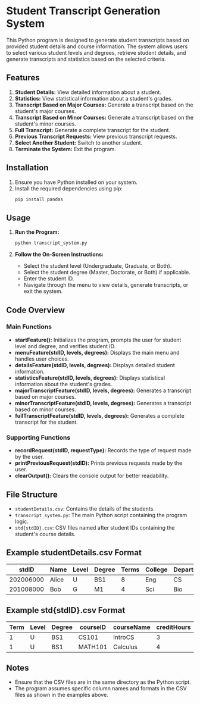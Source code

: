 # Student Transcript Generation System

This Python program is designed to generate student transcripts based on provided student details and course information. The system allows users to select various student levels and degrees, retrieve student details, and generate transcripts and statistics based on the selected criteria.

## Features

1. **Student Details:** View detailed information about a student.
2. **Statistics:** View statistical information about a student's grades.
3. **Transcript Based on Major Courses:** Generate a transcript based on the student's major courses.
4. **Transcript Based on Minor Courses:** Generate a transcript based on the student's minor courses.
5. **Full Transcript:** Generate a complete transcript for the student.
6. **Previous Transcript Requests:** View previous transcript requests.
7. **Select Another Student:** Switch to another student.
8. **Terminate the System:** Exit the program.

## Installation

1. Ensure you have Python installed on your system.
2. Install the required dependencies using pip:
    ```bash
    pip install pandas
    ```

## Usage

1. **Run the Program:**
    ```bash
    python transcript_system.py
    ```

2. **Follow the On-Screen Instructions:**
   - Select the student level (Undergraduate, Graduate, or Both).
   - Select the student degree (Master, Doctorate, or Both) if applicable.
   - Enter the student ID.
   - Navigate through the menu to view details, generate transcripts, or exit the system.

## Code Overview

### Main Functions

- **startFeature():** Initializes the program, prompts the user for student level and degree, and verifies student ID.
- **menuFeature(stdID, levels, degrees):** Displays the main menu and handles user choices.
- **detailsFeature(stdID, levels, degrees):** Displays detailed student information.
- **statisticsFeature(stdID, levels, degrees):** Displays statistical information about the student's grades.
- **majorTranscriptFeature(stdID, levels, degrees):** Generates a transcript based on major courses.
- **minorTranscriptFeature(stdID, levels, degrees):** Generates a transcript based on minor courses.
- **fullTranscriptFeature(stdID, levels, degrees):** Generates a complete transcript for the student.

### Supporting Functions

- **recordRequest(stdID, requestType):** Records the type of request made by the user.
- **printPreviousRequest(stdID):** Prints previous requests made by the user.
- **clearOutput():** Clears the console output for better readability.

## File Structure

- `studentDetails.csv`: Contains the details of the students.
- `transcript_system.py`: The main Python script containing the program logic.
- `std{stdID}.csv`: CSV files named after student IDs containing the student's course details.

## Example studentDetails.csv Format

| stdID      | Name   | Level | Degree | Terms | College | Department | Major | Minor |
|------------|--------|-------|--------|-------|---------|------------|-------|-------|
| 202006000  | Alice  | U     | BS1    | 8     | Eng     | CS         | CS    | Math  |
| 201008000  | Bob    | G     | M1     | 4     | Sci     | Bio        | Bio   | Chem  |

## Example std{stdID}.csv Format

| Term | Level | Degree | courseID | courseName | creditHours | Grade | courseType |
|------|-------|--------|----------|------------|-------------|-------|------------|
| 1    | U     | BS1    | CS101    | IntroCS    | 3           | 3.5   | Major      |
| 1    | U     | BS1    | MATH101  | Calculus   | 4           | 3.0   | Minor      |

## Notes

- Ensure that the CSV files are in the same directory as the Python script.
- The program assumes specific column names and formats in the CSV files as shown in the examples above.
